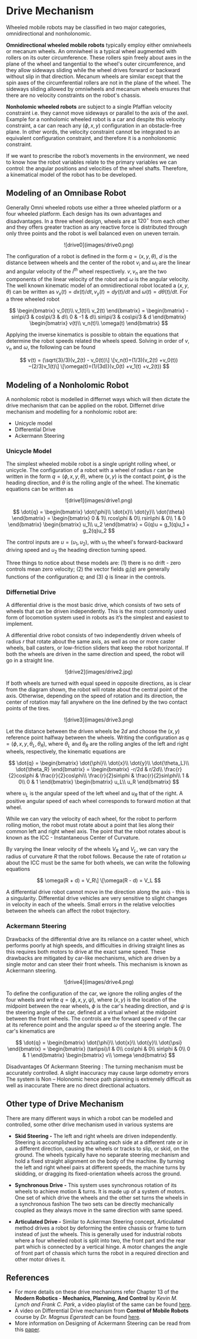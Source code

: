 # Drive Mechanism

Wheeled mobile robots may be classified in two major categories, omnidirectional and nonholonomic.

**Omnidirectional wheeled mobile robots** typically employ either omniwheels or mecanum wheels. An omniwheel is a typical wheel augmented with rollers on its outer circumference. These rollers spin freely about axes in the plane of the wheel and tangential to the wheel's outer circumference, and they allow sideways sliding while the wheel drives forward or backward without slip in that direction. Mecanum wheels are similar except that the spin axes of the circumferential rollers are not in the plane of the wheel. The sideways sliding allowed by omniwheels and mecanum wheels ensures that there are no velocity constraints on the robot's chassis.

**Nonholomic wheeled robots** are subject to a single Pfaffian velocity constraint i.e. they cannot move sideways or parallel to the axis of the axel. Example for a nonholomic wheeled robot is a car and despite this velocity constraint, a car can reach any $(\phi,x,y)$ configuration in an obstacle-free plane. In other words, the velocity constraint cannot be integrated to an equivalent configuration constraint, and therefore it is a nonholonomic constraint.

If we want to prescribe the robot’s movements in the environment, we need to know how the robot variables relate to the primary variables we can control: the angular positions and velocities of the wheel shafts. Therefore, a kinematical model of the robot has to be developed.

## Modeling of an Omnibase Robot

Generally Omni wheeled robots use either a three wheeled platform or a four wheeled platform. Each design has its own advantages and disadvantages. In a three wheel design, wheels are at $120^{\circ}$ from each other and they offers greater traction as any reactive force is distributed through only three points and the robot is well balanced even on uneven terrain.

<center>![drive0](images/drive0.png)</center>

The configuration of a robot is defined in the form $q = (x,y,\theta)$, $d$ is the distance between wheels and the center of the robot $v_i$ and $\omega_i$ are the linear and angular velocity of the $i^{th}$ wheel respectively. $v, v_n$ are the two components of the linear velocity of the robot and $\omega$ is the angular velocity. The well known kinematic model of an omnidirectional robot located a $(x,y,\theta)$ can be written as $v_x(t) = dx(t)/dt , v_y(t) = dy(t)/dt$ and $\omega(t) = d\theta(t)/dt$. For a three wheeled robot

$$ \begin{bmatrix} v_0(t)\\ v_1(t)\\ v_2(t) \end{bmatrix} = \begin{bmatrix} -sin\pi/3 & cos\pi/3 & d\\ 0 & -1 & d\\ sin\pi/3 & cos\pi/3 & d \end{bmatrix} \begin{bmatrix} v(t)\\ v_n(t)\\ \omega(t) \end{bmatrix} $$

Applying the inverse kinematics is possible to obtain the equations that determine the robot speeds related the wheels speed. Solving in order of $v$, $v_n$ and $\omega$, the following can be found

$$ v(t) = (\sqrt{3}/3)(v_2(t) - v_0(t))\]
\[v_n(t)=(1/3)(v_2(t) +v_0(t))−(2/3)v_1(t)\]
\[\omega(t)=(1/(3d))(v_0(t) +v_1(t) +v_2(t)) $$

## Modeling of a Nonholomic Robot

A nonholomic robot is modelled in differnet ways which will then dictate the drive mechanism that can be applied on the robot. Differnet drive mechanism and modelling for a nonholomic robot are:

*  Unicycle model
*  Differential Drive
*  Ackermann Steering

### Unicycle Model

The simplest wheeled mobile robot is a single upright rolling wheel, or unicycle. The configuration of a robot with a wheel of radius $r$ can be written in the form $q = (\phi,x,y,\theta)$, where $(x,y)$ is the contact point, $\phi$ is the heading direction, and $\theta$ is the rolling angle of the wheel. The kinematic equations can be written as

<center>![drive1](images/drive1.png)</center>

$$ \dot{q} = \begin{bmatrix} \dot{\phi}\\ \dot{x}\\ \dot{y}\\ \dot{\theta} \end{bmatrix} = \begin{bmatrix} 0 & 1\\ rcos\phi & 0\\ rsin\phi & 0\\ 1 & 0 \end{bmatrix}  \begin{bmatrix} u_1\\ u_2 \end{bmatrix} = G(q)u = g_1(q)u_1 + g_2(q)u_2 $$

The control inputs are $u = (u_1,u_2)$, with $u_1$ the wheel's forward-backward driving speed and $u_2$ the heading direction turning speed.

Three things to notice about these models are: (1) there is no drift - zero controls mean zero velocity; (2) the vector fields $g_i(q)$ are generally functions of the configuration $q$; and (3) $\dot{q}$ is linear in the controls.

### Differnetial Drive

A differential drive is the most basic drive, which consists of two sets of wheels that can be driven independently. This is the most commonly used form of locomotion system used in robots as it’s the simplest and easiest to implement.

A differential drive robot consists of two independently driven wheels of radius $r$ that rotate about the same axis, as well as one or more caster wheels, ball casters, or low-friction sliders that keep the robot horizontal. If both the wheels are driven in the same direction and speed, the robot will go in a straight line.

<center>![drive2](images/drive2.jpg)</center>

If both wheels are turned with equal speed in opposite directions, as is clear from the diagram shown, the robot will rotate about the central point of the axis. Otherwise, depending on the speed of rotation and its direction, the center of rotation may fall anywhere on the line defined by the two contact points of the tires.

<center>![drive3](images/drive3.png)</center>

Let the distance between the driven wheels be $2d$ and choose the $(x,y)$ reference point halfway between the wheels. Writing the configuration as $q = (\phi,x,y,\theta_L,\theta_R)$, where $\theta_L$ and $\theta_R$ are the rolling angles of the left and right wheels, respectively, the kinematic equations are

$$ \dot{q} = \begin{bmatrix} \dot{\phi}\\ \dot{x}\\ \dot{y}\\ \dot{\theta_L}\\ \dot{\theta_R} \end{bmatrix} = \begin{bmatrix} -r/2d & r/2d\\ \frac{r}{2}cos\phi & \frac{r}{2}cos\phi\\ \frac{r}{2}sin\phi & \frac{r}{2}sin\phi\\ 1 & 0\\ 0 & 1 \end{bmatrix} \begin{bmatrix} u_L\\ u_R \end{bmatrix} $$

where $u_L$ is the angular speed of the left wheel and $u_R$ that of the right. A positive angular speed of each wheel corresponds to forward motion at that wheel.

While we can vary the velocity of each wheel, for the robot to perform rolling motion, the robot must rotate about a point that lies along their common left and right wheel axis. The point that the robot rotates about is known as the ICC - Instantaneous Center of Curvature.

By varying the linear velocity of the wheels $V_R$ and $V_L$, we can vary the radius of curvature $R$ that the robot follows. Because the rate of rotation $\omega$ about the ICC must be the same for both wheels, we can write the following equations

$$ \omega(R + d) = V_R\] 
\[\omega(R - d) = V_L $$

A differential drive robot cannot move in the direction along the axis - this is a singularity. Differential drive vehicles are very sensitive to slight changes in velocity in each of the wheels. Small errors in the relative velocities between the wheels can affect the robot trajectory.

### Ackermann Steering

Drawbacks of the differential drive are its reliance on a caster wheel, which performs poorly at high speeds, and difficulties in driving straight lines as this requires both motors to drive at the exact same speed. These drawbacks are mitigated by car-like mechanisms, which are driven by a single motor and can steer their front wheels. This mechanism is known as Ackermann steering.

<center>![drive4](images/drive4.png)</center>

To define the configuration of the car, we ignore the rolling angles of the four wheels and write $q = (\phi,x,y,\psi)$, where $(x,y)$ is the location of the midpoint between the rear wheels, $\phi$ is the car's heading direction, and $\psi$ is the steering angle of the car, defined at a virtual wheel at the midpoint between the front wheels. The controls are the forward speed $v$ of the car at its reference point and the angular speed $\omega$ of the steering angle. The car's kinematics are

$$ \dot{q} = \begin{bmatrix} \dot{\phi}\\ \dot{x}\\ \dot{y}\\ \dot{\psi} \end{bmatrix} = \begin{bmatrix} (tan\psi)/l & 0\\ cos\phi & 0\\ sin\phi & 0\\ 0 & 1 \end{bmatrix} \begin{bmatrix} v\\ \omega \end{bmatrix} $$

Disadvantages Of Ackermann Steering : The turning mechanism must be accurately controlled. A slight inaccuracy may cause large odometry errors The system is Non – Holonomic hence path planning is extremely difficult as well as inaccurate There are no direct directional actuators.

## Other type of Drive Mechanism

There are many different ways in which a robot can be modelled and controlled, some other drive mechanism used in various systems are

* **Skid Steering -** The left and right wheels are driven independently. Steering is accomplished by actuating each side at a different rate or in a different direction, causing the wheels or tracks to slip, or skid, on the ground. The wheels typically have no separate steering mechanism and hold a fixed straight alignment on the body of the machine. By turning the left and right wheel pairs at different speeds, the machine turns by skidding, or dragging its fixed-orientation wheels across the ground.

* **Synchronous Drive -** This system uses synchronous rotation of its wheels to achieve motion & turns. It is made up of a system of motors. One set of which drive the wheels and the other set turns the wheels in a synchronous fashion The two sets can be directly mechanically coupled as they always move in the same direction with same speed.

* **Articulated Drive -** Similar to Ackerman Steering concept, Articulated method drives a robot by deforming the entire chassis or frame to turn instead of just the wheels. This is generally used for industrial robots where a four wheeled robot is split into two, the front part and the rear part which is connected by a vertical hinge. A motor changes the angle of front part of chassis which turns the robot in a required direction and other motor drives it.

## References

* For more details on these drive mechanisms refer Chapter 13 of the **Modern Robotics - Mechanics, Planning, And Control** by *Kevin M. Lynch and Frank C. Park*, a video playlist of the same can be found [here](https://www.youtube.com/playlist?list=PLggLP4f-rq00uzTEwsywVcTF2fJ2YqAXX).
* A video on Differential Drive mechanism from **Control of Mobile Robots** course by *Dr. Magnus Egerstedt* can be found [here](https://youtu.be/wqUwmnKskJU).
* More information on Designing of Ackermann Steering can be read from this [paper](https://www.researchgate.net/publication/265755401_Design_of_an_Ackermann_Type_Steering_Mechanism).